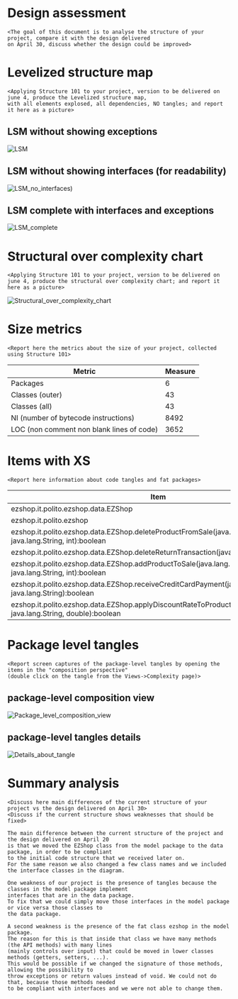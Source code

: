 # Design assessment


```
<The goal of this document is to analyse the structure of your project, compare it with the design delivered
on April 30, discuss whether the design could be improved>
```

# Levelized structure map
```
<Applying Structure 101 to your project, version to be delivered on june 4, produce the Levelized structure map,
with all elements explosed, all dependencies, NO tangles; and report it here as a picture>
```
## LSM without showing exceptions
![LSM](./LSM.png)

## LSM without showing interfaces (for readability)
![LSM_no_interfaces](./LSM_no_interfaces.png))

## LSM complete with interfaces and exceptions 
![LSM_complete](./LSM_complete.png)

# Structural over complexity chart
```
<Applying Structure 101 to your project, version to be delivered on june 4, produce the structural over complexity chart; and report it here as a picture>
```
![Structural_over_complexity_chart](./structural_over_complexity_chart.png)


# Size metrics

```
<Report here the metrics about the size of your project, collected using Structure 101>
```



| Metric                                    | Measure |
| ----------------------------------------- | ------- |
| Packages                                  |      6  |
| Classes (outer)                           |     43  |
| Classes (all)                             |     43  |
| NI (number of bytecode instructions)      |   8492  |
| LOC (non comment non blank lines of code) |   3652  |



# Items with XS

```
<Report here information about code tangles and fat packages>
```

| Item | Tangled | Fat  | Size | XS   |
| ---- | ------- | ---- | ---- | ---- |
| ezshop.it.polito.ezshop.data.EZShop | | 157 | 4447 | 1048 |
| ezshop.it.polito.ezshop| 3% | 5 | 8492 | 250 |
| ezshop.it.polito.ezshop.data.EZShop.deleteProductFromSale(java.lang.Integer, java.lang.String, int):boolean | | 19 | 170 | 35 |
| ezshop.it.polito.ezshop.data.EZShop.deleteReturnTransaction(java.lang.Integer):boolean | | 18 | 178 | 29 |
| ezshop.it.polito.ezshop.data.EZShop.addProductToSale(java.lang.Integer, java.lang.String, int):boolean | | 17 | 162 | 19 |
| ezshop.it.polito.ezshop.data.EZShop.receiveCreditCardPayment(java.lang.Integer, java.lang.String):boolean | | 16 | 154 | 9 |
| ezshop.it.polito.ezshop.data.EZShop.applyDiscountRateToProduct(java.lang.Integer, java.lang.String, double):boolean | | 16 | 128 | 8 |



# Package level tangles

```
<Report screen captures of the package-level tangles by opening the items in the "composition perspective" 
(double click on the tangle from the Views->Complexity page)>
```
## package-level composition view
![Package_level_composition_view](./package_level_composition_view.png)

## package-level tangles details
![Details_about_tangle](./details_about_tangle.png)
# Summary analysis
```
<Discuss here main differences of the current structure of your project vs the design delivered on April 30>
<Discuss if the current structure shows weaknesses that should be fixed>

The main difference between the current structure of the project and the design delivered on April 20 
is that we moved the EZShop class from the model package to the data package, in order to be compliant 
to the initial code structure that we received later on. 
For the same reason we also changed a few class names and we included the interface classes in the diagram.

One weakness of our project is the presence of tangles because the classes in the model package implement 
interfaces that are in the data package. 
To fix that we could simply move those interfaces in the model package or vice versa those classes to 
the data package.

A second weakness is the presence of the fat class ezshop in the model package. 
The reason for this is that inside that class we have many methods (the API methods) with many lines 
(mainly controls over input) that could be moved in lower classes methods (getters, setters, ...). 
This would be possible if we changed the signature of those methods, allowing the possibility to 
throw exceptions or return values instead of void. We could not do that, because those methods needed 
to be compliant with interfaces and we were not able to change them.

```
